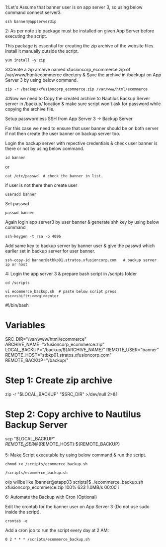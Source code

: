 1:Let's Assume that banner user is on app server 3, so using below command connect server3.
```
ssh banner@appserver3ip
```
2: As per note zip package must be installed on given App Server before executing the script.

This package is essential for creating the zip archive of the website files. Install it manually outside the script.
```
yum install -y zip
```
3:Create a zip archive named xfusioncorp_ecommerce.zip of /var/www/html/ecommerce directory & Save the archive in /backup/ on App Server 3 by using below command.
```
zip -r /backup/xfusioncorp_ecommerce.zip /var/www/html/ecommerce
```
4:Now we need to Copy the created archive to Nautilus Backup Server server in /backup/ location & make sure script won't ask for password while copying the archive file.

Setup passwordless SSH from App Server 3 → Backup Server

For this case we need to ensure that user banner should be on both server if not then create the user banner on backup server too.

Login the backup server with repective credentials & check user banner is there or not by using below command.
```
id banner
```
or 
```
cat /etc/passwd  # check the banner in list.
```
if user is not there then create user
```
useradd banner
```
Set passwd
```
passwd banner
```

Again login app server3 by user banner & generate shh key by using below command
```
ssh-keygen -t rsa -b 4096
```
Add same key to backup server by banner user & give the passwd which earlier set in backup server for user banner.
```
ssh-copy-id banner@stbkp01.stratos.xfusioncorp.com   # backup server ip or host
```
4: Login the app server 3 & prepare bash script in /scripts folder
```
cd /scripts
```
```
vi ecommerce_backup.sh  # paste below script press esc>>shift+:>>wq!>>enter
```

#!/bin/bash

# Variables
SRC_DIR="/var/www/html/ecommerce"
ARCHIVE_NAME="xfusioncorp_ecommerce.zip"
LOCAL_BACKUP="/backup/${ARCHIVE_NAME}"
REMOTE_USER="banner"
REMOTE_HOST="stbkp01.stratos.xfusioncorp.com"
REMOTE_BACKUP="/backup/"

# Step 1: Create zip archive
zip -r "$LOCAL_BACKUP" "$SRC_DIR" >/dev/null 2>&1

# Step 2: Copy archive to Nautilus Backup Server
scp "$LOCAL_BACKUP" ${REMOTE_USER}@${REMOTE_HOST}:${REMOTE_BACKUP}

5: Make Script executable by using below command & run the script.
```
chmod +x /scripts/ecommerce_backup.sh
```
```
/scripts/ecommerce_backup.sh
```
o/p willbe like 
[banner@stapp03 scripts]$ ./ecommerce_backup.sh
xfusioncorp_ecommerce.zip                                                                                     100%  623     1.0MB/s   00:00    i

6: Automate the Backup with Cron (Optional)

Edit the crontab for the banner user on App Server 3 (Do not use sudo inside the script).
```
crontab -e
```
Add a cron job to run the script every day at 2 AM:
```
0 2 * * * /scripts/ecommerce_backup.sh
```






